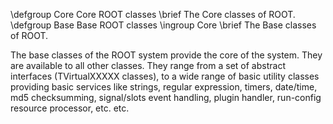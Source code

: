 \defgroup Core Core ROOT classes
\brief The Core classes of ROOT.
\defgroup Base Base ROOT classes
\ingroup Core
\brief The Base classes of ROOT.

The base classes of the ROOT system provide the core of the system. They
are available to all other classes. They range from a set of abstract
interfaces (TVirtualXXXXX classes), to a wide range of basic utility
classes providing basic services like strings, regular expression,
timers, date/time, md5 checksumming, signal/slots event handling,
plugin handler, run-config resource processor, etc. etc.

